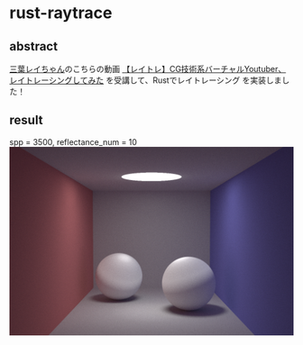 # rust-raytrace
## abstract
[三葉レイちゃん](https://twitter.com/mitsuba_rei)のこちらの動画
[【レイトレ】CG技術系バーチャルYoutuber、レイトレーシングしてみた](https://www.youtube.com/watch?v=4XeJEDuhyPs&t=379s)
を受講して、Rustでレイトレーシング を実装しました！

## result
spp = 3500, reflectance_num = 10
![result](result-3500-10.png)